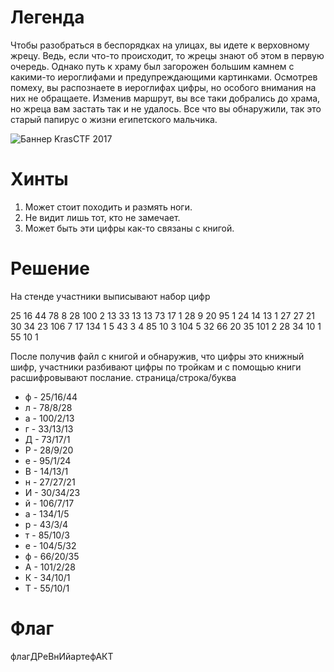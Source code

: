 # Легенда

Чтобы разобраться в беспорядках на улицах, вы идете к верховному жрецу. Ведь, если что-то происходит, то жрецы знают об этом в первую очередь. Однако путь к храму был загорожен большим камнем с какими-то иероглифами и предупреждающими картинками. Осмотрев помеху, вы распознаете в иероглифах цифры, но особого внимания на них не обращаете. Изменив маршрут, вы все таки добрались до храма, но жреца вам застать так и не удалось. Все что вы обнаружили, так это старый папирус о жизни египетского мальчика.

![Баннер KrasCTF 2017](https://pp.userapi.com/c639830/v639830488/6454f/YaZk7zcg-PQ.jpg)

# Хинты

1) Может стоит походить и размять ноги.
2) Не видит лишь тот, кто не замечает.
3) Может быть эти цифры как-то связаны с книгой.

# Решение

На стенде участники выписывают набор цифр 

25  16  44  78  8  28  100  2  13  33  13  13  73  17  1  28  9  20  95  1  24  14  13  1  27  27  21   30  34  23  106  7  17  134  1  5  43  3  4  85  10  3  104  5  32  66  20  35  101  2  28  34  10  1  55  10  1

После получив файл с книгой и обнаружив, что цифры это книжный шифр, участники разбивают цифры по тройкам и с помощью книги расшифровывают послание.
страница/строка/буква
* ф - 25/16/44
* л - 78/8/28
* а - 100/2/13
* г - 33/13/13
* Д - 73/17/1
* Р - 28/9/20
* е - 95/1/24
* В - 14/13/1
* н - 27/27/21    
* И - 30/34/23
* й - 106/7/17
* а - 134/1/5
* р - 43/3/4
* т - 85/10/3
* е - 104/5/32
* ф - 66/20/35
* А - 101/2/28
* К - 34/10/1
* Т - 55/10/1

# Флаг

флагДРеВнИйартефАКТ

